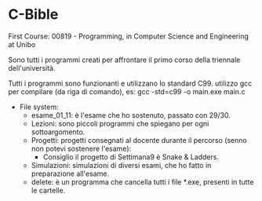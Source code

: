 # C-Bible
First Course: 00819 - Programming, in Computer Science and Engineering at Unibo

Sono tutti i programmi creati per affrontare il primo corso della triennale dell'università.

Tutti i programmi sono funzionanti e utilizzano lo standard C99.
utilizzo gcc per compilare (da riga di comando), es: gcc -std=c99 -o main.exe main.c

* File system:
    * esame_01_11: è l'esame che ho sostenuto, passato con 29/30.
    * Lezioni:     sono piccoli programmi che spiegano per ogni sottoargomento.
    * Progetti:    progetti consegnati al docente durante il percorso (senno non potevi sostenere l'esame):
        * Consiglio il progetto di Settimana9 è Snake & Ladders.
    * Simulazioni: simulazioni di diversi esami, che ho fatto in preparazione all'esame.
    * delete:      è un programma che cancella tutti i file *.exe, presenti in tutte le cartelle.